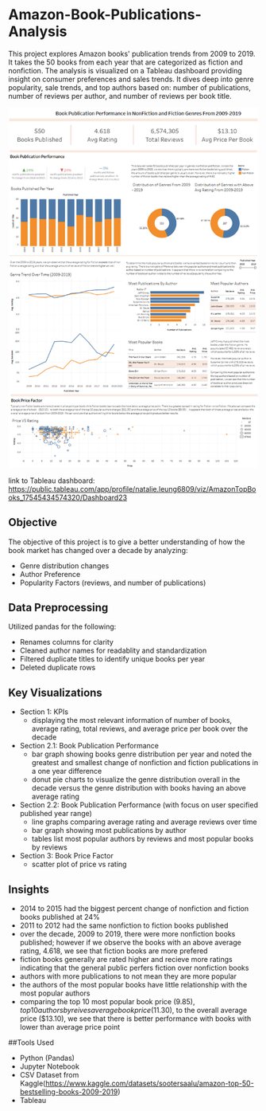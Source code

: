 # Amazon-Book-Publications-Analysis
This project explores Amazon books' publication trends from 2009 to 2019. It takes the 50 books from each year that are categorized as fiction and nonfiction. The analysis is visualized on a Tableau dashboard providing insight on consumer preferences and sales trends. It dives deep into genre popularity, sale trends, and top authors based on: number of publications, number of reviews per author, and number of reviews per book title.

![Dashboard Image](dashboard.png)

link to Tableau dashboard: https://public.tableau.com/app/profile/natalie.leung6809/viz/AmazonTopBooks_17545434574320/Dashboard23

## Objective
The objective of this project is to give a better understanding of how the book market has changed over a decade by analyzing:
- Genre distribution changes
- Author Preference
- Popularity Factors (reviews, and number of publications)

## Data Preprocessing
Utilized pandas for the following:
- Renames columns for clarity
- Cleaned author names for readablity and standardization
- Filtered duplicate titles to identify unique books per year
- Deleted duplicate rows

## Key Visualizations
- Section 1: KPIs 
	- displaying the most relevant information of number of books, average rating, total reviews, and average price per book over the decade 
- Section 2.1: Book Publication Performance
	- bar graph showing books genre distribution per year and noted the greatest and smallest change of nonfiction and fiction publications in a one year difference
	- donut pie charts to visualize the genre distribution overall in the decade versus the genre distribution with books having an above average rating
- Section 2.2: Book Publication Performance (with focus on user specified published year range)
	- line graphs comparing average rating and average reviews over time
	- bar graph showing most publications by author
	- tables list most popular authors by reviews and most popular books by reviews
- Section 3: Book Price Factor
	- scatter plot of price vs rating

## Insights
- 2014 to 2015 had the biggest percent change of nonfiction and fiction books published at 24%
- 2011 to 2012 had the same nonfiction to fiction books published
- over the decade, 2009 to 2019, there were more nonfiction books published; however if we observe the books with an above average rating, 4.618, we see that fiction books are more prefered
- fiction books generally are rated higher and recieve more ratings indicating that the general public perfers fiction over nonfiction books
- authors with more publications to not mean they are more popular
- the authors of the most popular books have little relationship with the most popular authors
- comparing the top 10 most popular book price ($9.85), top 10 authors by reives average book price ($11.30), to the overall average price ($13.10), we see that there is better performance with books with lower than average price point


##Tools Used
- Python (Pandas)
- Jupyter Notebook
- CSV Dataset from Kaggle(https://www.kaggle.com/datasets/sootersaalu/amazon-top-50-bestselling-books-2009-2019)
- Tableau
